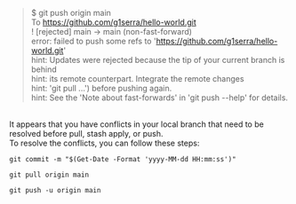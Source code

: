 > $ git push origin main
> <br>
> To https://github.com/g1serra/hello-world.git
> <br>
>  ! [rejected] main -> main (non-fast-forward)
>  <br>
> error: failed to push some refs to 'https://github.com/g1serra/hello-world.git'
> <br>
> hint: Updates were rejected because the tip of your current branch is behind
> <br>
> hint: its remote counterpart. Integrate the remote changes
> <br>
> hint: 'git pull ...') before pushing again.
> <br>
> hint: See the 'Note about fast-forwards' in 'git push --help' for details.
<br>
It appears that you have conflicts in your local branch that need to be resolved before pull, stash apply, or push.
<br>
To resolve the conflicts, you can follow these steps:
<br>

```
git commit -m "$(Get-Date -Format 'yyyy-MM-dd HH:mm:ss')"
```

```
git pull origin main
```

```
git push -u origin main
```
